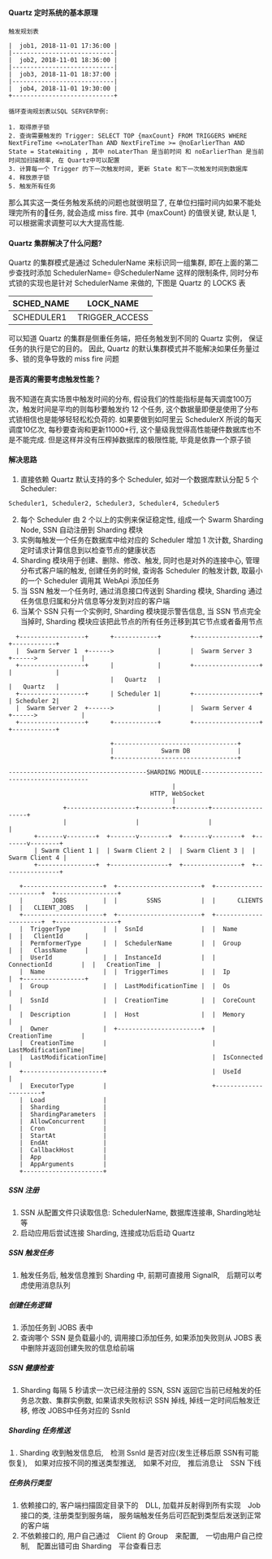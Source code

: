 #### Quartz 定时系统的基本原理

```
触发规划表

|  job1, 2018-11-01 17:36:00 |
|----------------------------|
|  job2, 2018-11-01 18:36:00 |
|----------------------------|
|  job3, 2018-11-01 18:37:00 |
|----------------------------|
|  job4, 2018-11-01 19:30:00 |
+----------------------------+

循环查询规划表以SQL SERVER举例:

1. 取得原子锁
2. 查询需要触发的 Trigger: SELECT TOP {maxCount} FROM TRIGGERS WHERE NextFireTime <=noLaterThan AND NextFireTime >= @noEarlierThan AND State = StateWaiting , 其中 noLaterThan 是当前时间 和 noEarlierThan 是当前时间加扫描频率, 在 Quartz中可以配置
3. 计算每一个 Trigger 的下一次触发时间, 更新 State 和下一次触发时间到数据库
4. 释放原子锁
5. 触发所有任务

```
那么其实这一类任务触发系统的问题也就很明显了, 在单位扫描时间内如果不能处理完所有的任务, 就会造成 miss fire. 其中 {maxCount} 的值很关键, 默认是 1, 可以根据需求调整可以大大提高性能.

#### Quartz 集群解决了什么问题?

Quartz 的集群模式是通过 SchedulerName 来标识同一组集群, 即在上面的第二步查找时添加 SchedulerName= @SchedulerName 这样的限制条件, 同时分布式锁的实现也是针对 SchedulerName 来做的, 下图是 Quartz 的 LOCKS 表

SCHED_NAME |    LOCK_NAME    |
-----------| ----------------|
SCHEDULER1 |  TRIGGER_ACCESS |

可以知道 Quartz 的集群是侧重任务端，把任务触发到不同的 Quartz 实例， 保证任务的执行是它的目的。 因此, Quartz 的默认集群模式并不能解决如果任务量过多、锁的竞争导致的 miss fire 问题

#### 是否真的需要考虑触发性能？

我不知道在真实场景中触发时间的分布, 假设我们的性能指标是每天调度100万次，触发时间是平均的则每秒要触发约 12 个任务, 这个数据量即便是使用了分布式锁相信也是能够轻轻松松负荷的. 如果要做到如阿里云 SchedulerX 所说的每天调度10亿次, 每秒要查询和更新11000+行, 这个量级我觉得高性能硬件数据库也不是不能完成. 但是这样并没有压榨掉数据库的极限性能, 毕竟是依靠一个原子锁

#### 解决思路

1. 直接依赖 Quartz 默认支持的多个 Scheduler, 如对一个数据库默认分配 5 个 Scheduler:

```
Scheduler1, Scheduler2, Scheduler3, Scheduler4, Scheduler5
```
2. 每个 Scheduler 由 2 个以上的实例来保证稳定性, 组成一个 Swarm Sharding Node, SSN 自动注册到 Sharding 模块
3. 实例每触发一个任务在数据库中给对应的 Scheduler 增加 1 次计数, Sharding 定时请求计算信息到以检查节点的健康状态
4. Sharding 模块用于创建、删除、修改、触发, 同时也是对外的连接中心, 管理分布式客户端的触发, 创建任务的时候, 查询各 Scheduler 的触发计数, 取最小的一个 Scheduler 调用其 WebApi 添加任务
5. 当 SSN 触发一个任务时, 通过消息接口传送到 Sharding 模块, Sharding 通过任务信息归属和分片信息等分发到对应的客户端
6. 当某个 SSN 只有一个实例时, Sharding 模块提示警告信息, 当 SSN 节点完全当掉时, Sharding 模块应该把此节点的所有任务迁移到其它节点或者备用节点

```
  +------------------+      +------------+        +------------------+      +------------+ 
  |  Swarm Server 1  +------>            |        |  Swarm Server 3  +------>            |
  +------------------+      |            |        +------------------+      |            | 
                            |   Quartz   |                                  |   Quartz   |
  +------------------+      | Scheduler 1|        +------------------+      | Scheduler 2|
  |  Swarm Server 2  +------>            |        |  Swarm Server 4  +------>            |
  +------------------+      +------------+        +------------------+      +------------+

                            +----------------------------------+
                            |             Swarm DB             |
                            +----------------------------------+

--------------------------------------SHARDING MODULE---------------------------------------
                                             |
                                       HTTP, WebSocket
                                             |
               +-------------------+---------+---------+-------------------+
               |                   |                   |                   | 
       +-------v--------+  +-------v--------+  +-------v--------+  +-------v--------+
       | Swarm Client 1 |  | Swarm Client 2 |  | Swarm Client 3 |  | Swarm Client 4 |
       +----------------+  +----------------+  +----------------+  +----------------+

 ```

       

       +----------------------+  +-----------------------+  +----------------------+  +-----------------+
       |        JOBS          |  |        SSNS           |  |      CLIENTS         |  |   CLIENT_JOBS   |
       +----------------------+  +-----------------------+  +----------------------+  +-----------------+
       |  TriggerType         |  |  SsnId                |  |  Name                |  |   ClientId      |
       |  PermformerType      |  |  SchedulerName        |  |  Group               |  |   ClassName     |
       |  UserId              |  |  InstanceId           |  |  ConnectionId        |  |   CreationTime  |
       |  Name                |  |  TriggerTimes         |  |  Ip                  |  +-----------------+
       |  Group               |  |  LastModificationTime |  |  Os                  |
       |  SsnId               |  |  CreationTime         |  |  CoreCount           |  
       |  Description         |  |  Host                 |  |  Memory              |
       |  Owner               |  +-----------------------+  |  CreationTime        |
       |  CreationTime        |                             |  LastModificationTime|
       |  LastModificationTime|                             |  IsConnected         |
       +----------------------+                             |  UseId               |
       |  ExecutorType        |                             +----------------------+      
       |  Load                |  
       |  Sharding            |  
       |  ShardingParameters  |  
       |  AllowConcurrent     |  
       |  Cron                |  
       |  StartAt             |  
       |  EndAt               |  
       |  CallbackHost        |  
       |  App                 |  
       |  AppArguments        |  
       +----------------------+  
              
##### SSN 注册

1. SSN 从配置文件只读取信息: SchedulerName, 数据库连接串, Sharding地址等
2. 启动应用后尝试连接 Sharding, 连接成功后启动 Quartz

##### SSN 触发任务

1. 触发任务后, 触发信息推到 Sharding 中, 前期可直接用 SignalR,　后期可以考虑使用消息队列

##### 创建任务逻辑

1. 添加任务到 JOBS 表中
2. 查询哪个 SSN 是负载最小的, 调用接口添加任务, 如果添加失败则从 JOBS 表中删除并返回创建失败的信息给前端

##### SSN 健康检查

1. Sharding 每隔 5 秒请求一次已经注册的 SSN, SSN 返回它当前已经触发的任务总次数、集群实例数, 如果请求失败标识 SSN 掉线, 掉线一定时间后触发迁移, 修改 JOBS中任务对应的 SsnId

##### Sharding 任务推送

１. Sharding 收到触发信息后,　检测 SsnId 是否对应(发生迁移后原 SSN有可能恢复),　如果对应按不同的推送类型推送,　如果不对应,　推后消息让　SSN 下线

##### 任务执行类型

1. 依赖接口的, 客户端扫描固定目录下的　DLL, 加载并反射得到所有实现　Job　接口的类, 注册类型到服务端， 服务端触发任务后可匹配到类型后发送到正常的客户端
2. 不依赖接口的, 用户自己通过　Client 的 Group　来配置,　一切由用户自己控制,　配置出错可由 Sharding　平台查看日志